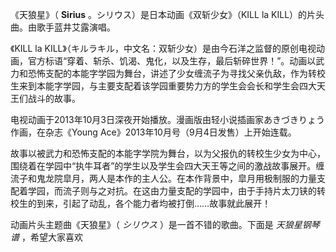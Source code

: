 

《天狼星》（ **Sirius** 。シリウス）是日本动画《双斩少女》（KILL la KILL）的片头曲。由歌手蓝井艾露演唱。

  

《KILL la
KILL》（キルラキル，中文名：双斩少女）是由今石洋之监督的原创电视动画，官方标语“穿着、斩杀、饥渴、鬼化，以及生存，最后斩碎世界！”。动画以武力和恐怖支配的本能字学园为舞台，讲述了少女缠流子为寻找父亲仇敌，作为转校生来到本能字学园，与主要支配着该学园重要势力方的学生会会长和学生会四大天王们战斗的故事。

  

电视动画于2013年10月3日深夜开始播放。漫画版由轻小说插画家あきづきりょう作画，在杂志《Young
Ace》2013年10月号（9月4日发售）上开始连载。

  

故事以被武力和恐怖支配的本能字学院为舞台，以为父报仇的转校生少女为中心，围绕着在学园中“执牛耳者”的学生以及学生会四大天王等之间的激战故事展开。缠流子和鬼龙院皐月，两人是本作的主人公。在本作背景中，皐月用极制服的力量支配着学园，而流子则与之对抗。在这由力量支配的学园中，由于手持片太刀铗的转校生的到来，引起了动乱，各个能力者均被打倒……故事就此展开！

  

动画片头主题曲《天狼星》（ _シリウス_ ）是一首不错的歌曲。下面是 _天狼星钢琴谱_ ，希望大家喜欢

